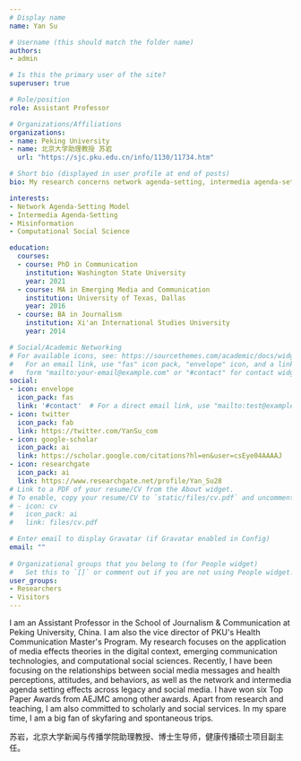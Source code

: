 ```yaml
---
# Display name
name: Yan Su

# Username (this should match the folder name)
authors:
- admin

# Is this the primary user of the site?
superuser: true

# Role/position
role: Assistant Professor

# Organizations/Affiliations
organizations:
- name: Peking University
- name: 北京大学助理教授 苏岩
  url: "https://sjc.pku.edu.cn/info/1130/11734.htm"

# Short bio (displayed in user profile at end of posts)
bio: My research concerns network agenda-setting, intermedia agenda-setting, and political participation.

interests: 
- Network Agenda-Setting Model
- Intermedia Agenda-Setting
- Misinformation
- Computational Social Science

education:
  courses:
  - course: PhD in Communication
    institution: Washington State University
    year: 2021 
  - course: MA in Emerging Media and Communication
    institution: University of Texas, Dallas
    year: 2016
  - course: BA in Journalism
    institution: Xi'an International Studies University
    year: 2014

# Social/Academic Networking
# For available icons, see: https://sourcethemes.com/academic/docs/widgets/#icons
#   For an email link, use "fas" icon pack, "envelope" icon, and a link in the
#   form "mailto:your-email@example.com" or "#contact" for contact widget.
social:
- icon: envelope
  icon_pack: fas
  link: '#contact'  # For a direct email link, use "mailto:test@example.org".
- icon: twitter
  icon_pack: fab
  link: https://twitter.com/YanSu_com
- icon: google-scholar
  icon_pack: ai
  link: https://scholar.google.com/citations?hl=en&user=csEye04AAAAJ
- icon: researchgate
  icon_pack: ai
  link: https://www.researchgate.net/profile/Yan_Su28
# Link to a PDF of your resume/CV from the About widget.
# To enable, copy your resume/CV to `static/files/cv.pdf` and uncomment the lines below.  
# - icon: cv
#   icon_pack: ai
#   link: files/cv.pdf

# Enter email to display Gravatar (if Gravatar enabled in Config)
email: ""
  
# Organizational groups that you belong to (for People widget)
#   Set this to `[]` or comment out if you are not using People widget.  
user_groups:
- Researchers
- Visitors
---
```


I am an Assistant Professor in the School of Journalism & Communication at Peking University, China. I am also the vice director of PKU's Health Communication Master's Program. My research focuses on the application of media effects theories in the digital context, emerging communication technologies, and computational social sciences. Recently, I have been focusing on the relationships between social media messages and health perceptions, attitudes, and behaviors, as well as the network and intermedia agenda setting effects across legacy and social media. I have won  six Top Paper Awards from AEJMC among other awards. Apart from research and teaching, I am also committed to scholarly and social services. In my spare time, I am a big fan of skyfaring and spontaneous trips. 

苏岩，北京大学新闻与传播学院助理教授、博士生导师，健康传播硕士项目副主任。

